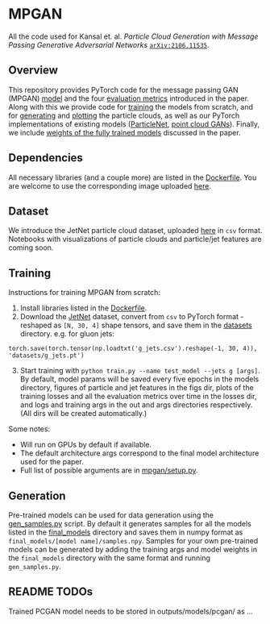 # MPGAN

All the code used for Kansal et. al. *Particle Cloud Generation with Message Passing Generative Adversarial Networks* [`arXiv:2106.11535`](https://arxiv.org/abs/2106.11535).

## Overview

This repository provides PyTorch code for the message passing GAN (MPGAN) [model](mpgan/model.py) and the four [evaluation metrics](mpgan/evaluation.py) introduced in the paper. Along with this we provide code for [training](train.py) the models from scratch, and for [generating](gen_samples.py) and [plotting](save_outputs.py) the particle clouds, as well as our PyTorch implementations of existing models ([ParticleNet](mpgan/particlenet.py), [point cloud GANs](mpgan/ext_models.py)). Finally, we include [weights of the fully trained models](final_models) discussed in the paper. 

## Dependencies

All necessary libraries (and a couple more) are listed in the [Dockerfile](Dockerfile). You are welcome to use the corresponding image uploaded [here](https://gitlab-registry.nautilus.optiputer.net/raghsthebest/mnist-graph-gan:latest). 

## Dataset

We introduce the JetNet particle cloud dataset, uploaded [here](https://zenodo.org/record/4834876#.YOIyni1w1hE) in `csv` format. Notebooks with visualizations of particle clouds and particle/jet features are coming soon. 


## Training

Instructions for training MPGAN from scratch:

1. Install libraries listed in the [Dockerfile](Dockerfile).
2. Download the [JetNet](https://zenodo.org/record/4834876#.YOIyni1w1hE) dataset, convert from `csv` to PyTorch format - reshaped as `[N, 30, 4]` shape tensors, and save them in the [datasets](datasets) directory. e.g. for gluon jets:

`torch.save(torch.tensor(np.loadtxt('g_jets.csv').reshape(-1, 30, 4)), 'datasets/g_jets.pt')`

3. Start training with `python train.py --name test_model --jets g [args]`. By default, model params will be saved every five epochs in the models directory, figures of particle and jet features in the figs dir, plots of the training losses and all the evaluation metrics over time in the losses dir, and logs and training args in the out and args directories respectively. (All dirs will be created automatically.)

Some notes:
 - Will run on GPUs by default if available. 
 - The default architecture args correspond to the final model architecture used for the paper. 
 - Full list of possible arguments are in [mpgan/setup.py](mpgan/setup.py).


## Generation

Pre-trained models can be used for data generation using the [gen_samples.py](gen_samples.py) script. By default it generates samples for all the models listed in the [final_models](final_models) directory and saves them in numpy format as `final_models/[model name]/samples.npy`. Samples for your own pre-trained models can be generated by adding the training args and model weights in the `final_models` directory with the same format and running `gen_samples.py`.



## README TODOs

Trained PCGAN model needs to be stored in outputs/models/pcgan/ as ...
